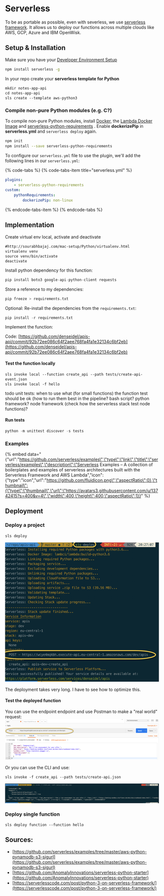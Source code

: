# Serverless

To be as portable as possible, even with severless, we use [serverless framework](https://serverless.com/framework/docs/). It allows us to deploy our functions across multiple clouds like AWS, GCP, Azure and IBM OpenWisk. 

## Setup  & Installation

Make sure you have your [Developer Environment Setup](../development-environment/) 

```bash
npm install serverless -g
```

In your repo create your **serverless template for Python**

```text
mkdir notes-app-api
cd notes-app-api
sls create --template aws-python3
```

### Compile non-pure Python modules \(e.g. C?\)

To compile non-pure Python modules, install [Docker](https://docs.docker.com/engine/installation/), the [Lambda Docker Image](https://github.com/lambci/docker-lambda) and [serverless-python-requirements](https://serverless.com/blog/serverless-python-packaging/) . Enable **dockerizePip** in **serverless.yml** and `serverless deploy` again.

```bash
npm init
npm install --save serverless-python-requirements
```

To configure our `serverless.yml` file to use the plugin, we'll add the following lines in our `serverless.yml`:

{% code-tabs %}
{% code-tabs-item title="serverless.yml" %}
```yaml
plugins: 
    - serverless-python-requirements 
custom: 
    pythonRequirements: 
        dockerizePip: non-linux
```
{% endcode-tabs-item %}
{% endcode-tabs %}

## Implementation

Create virtual env local, activate and deactivate

```text
#http://sourabhbajaj.com/mac-setup/Python/virtualenv.html
virtualenv venv
source venv/bin/activate
deactivate
```

Install python dependency for this function:

```python
pip install boto3 google-api-python-client requests
```

Store a reference to my dependencies:

```python
pip freeze > requirements.txt
```

Optional: Re-install the dependencies from the `requirements.txt`:

```python
pip install -r requirements.txt
```

Implement the function:

Code: [https://github.com/denseidel/apis-api/commit/92b72ee086c64f2aee768fa4fa1e32134c6bf2eb](https://github.com/denseidel/apis-api/commit/92b72ee086c64f2aee768fa4fa1e32134c6bf2eb)

#### Test the function locally

```text
sls invoke local --function create_api --path tests/create-api-event.json
sls invoke local -f hello
```

todo unit tests: when to use what \(for small functions\) the function test should be ok \(how to run them best in the pipeline? bash script? python framework? node framework \(check how the serverless stack test node functions\)?

#### Run tests

```python
python -m unittest discover -s tests
```

### Examples

{% embed data="{\"url\":\"https://github.com/serverless/examples\",\"type\":\"link\",\"title\":\"serverless/examples\",\"description\":\"Serverless Examples – A collection of boilerplates and examples of serverless architectures built with the Serverless Framework and AWS Lambda\",\"icon\":{\"type\":\"icon\",\"url\":\"https://github.com/fluidicon.png\",\"aspectRatio\":0},\"thumbnail\":{\"type\":\"thumbnail\",\"url\":\"https://avatars3.githubusercontent.com/u/13742415?s=400&v=4\",\"width\":400,\"height\":400,\"aspectRatio\":1}}" %}

## Deployment

### Deploy a project

```text
sls deploy
```

![](../.gitbook/assets/deployment.png)

The deployment takes very long. I have to see how to optimize this.

#### Test the deployed function

You can use the endpoint endpoint and use Postman to make a "real world" request: ![](../.gitbook/assets/test-with-postman.png)

Or you can use the CLI and use:

```text
sls invoke -f create_api --path tests/create-api.json
```

![](../.gitbook/assets/test-with-cli-at-runtime.png)

### Deploy single function

```text
sls deploy function --function hello
```

## Sources:

* [https://github.com/serverless/examples/tree/master/aws-python-pynamodb-s3-sigurl](https://github.com/serverless/examples/tree/master/aws-python-pynamodb-s3-sigurl) 
* [https://github.com/AnomalyInnovations/serverless-python-starter](https://github.com/AnomalyInnovations/serverless-python-starter)
* [https://serverlesscode.com/post/python-3-on-serverless-framework/](https://serverlesscode.com/post/python-3-on-serverless-framework/)

## 

